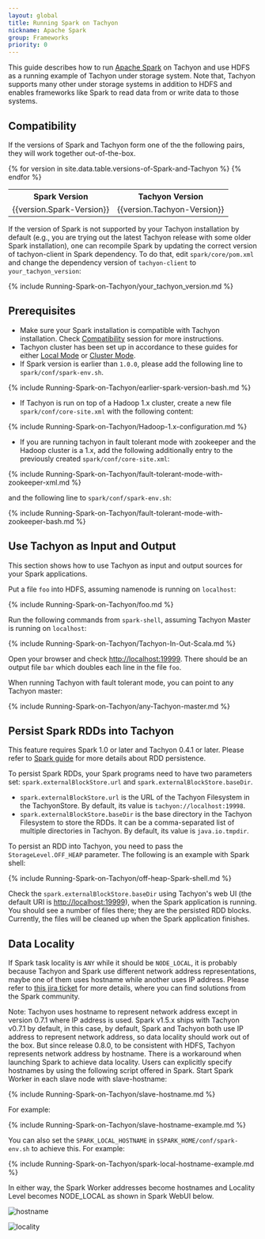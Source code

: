 ```yaml
---
layout: global
title: Running Spark on Tachyon
nickname: Apache Spark
group: Frameworks
priority: 0
---
```


This guide describes how to run [Apache Spark](http://spark-project.org/) on Tachyon and use HDFS as
a running example of Tachyon under storage system. Note that, Tachyon supports many other under
storage systems in addition to HDFS and enables frameworks like Spark to read data from or write
data to those systems.

## Compatibility

If the versions of Spark and Tachyon form one of the the following pairs, they will work together
out-of-the-box.

<table class="table table-striped">
<tr><th>Spark Version</th><th>Tachyon Version</th></tr>
{% for version in site.data.table.versions-of-Spark-and-Tachyon %}
<tr>
  <td>{{version.Spark-Version}}</td>
  <td>{{version.Tachyon-Version}}</td>
</tr>
{% endfor %}
</table>

If the version of Spark is not supported by your Tachyon installation by default (e.g., you are
trying out the latest Tachyon release with some older Spark installation), one can recompile Spark
by updating the correct version of tachyon-client in Spark dependency. To do that, edit
`spark/core/pom.xml` and change the dependency version of `tachyon-client` to
`your_tachyon_version`:

{% include Running-Spark-on-Tachyon/your_tachyon_version.md %}

## Prerequisites

* Make sure your Spark installation is compatible with Tachyon installation. Check
[Compatibility](#compatibility) session for more instructions.
* Tachyon cluster has been set up in accordance to these guides for either
[Local Mode](Running-Tachyon-Locally.html) or [Cluster Mode](Running-Tachyon-on-a-Cluster.html).
* If Spark version is earlier than `1.0.0`, please add the following line to
`spark/conf/spark-env.sh`.

{% include Running-Spark-on-Tachyon/earlier-spark-version-bash.md %}

* If Tachyon is run on top of a Hadoop 1.x cluster, create a new file `spark/conf/core-site.xml`
with the following content:

{% include Running-Spark-on-Tachyon/Hadoop-1.x-configuration.md %}


* If you are running tachyon in fault tolerant mode with zookeeper and the Hadoop cluster is a 1.x,
add the following additionally entry to the previously created `spark/conf/core-site.xml`:

{% include Running-Spark-on-Tachyon/fault-tolerant-mode-with-zookeeper-xml.md %}

and the following line to `spark/conf/spark-env.sh`:

{% include Running-Spark-on-Tachyon/fault-tolerant-mode-with-zookeeper-bash.md %}

## Use Tachyon as Input and Output

This section shows how to use Tachyon as input and output sources for your Spark applications.

Put a file `foo` into HDFS, assuming namenode is running on `localhost`:

{% include Running-Spark-on-Tachyon/foo.md %}

Run the following commands from `spark-shell`, assuming Tachyon Master is running on `localhost`:

{% include Running-Spark-on-Tachyon/Tachyon-In-Out-Scala.md %}

Open your browser and check [http://localhost:19999](http://localhost:19999). There should be an
output file `bar` which doubles each line in the file `foo`.

When running Tachyon with fault tolerant mode, you can point to any Tachyon master:

{% include Running-Spark-on-Tachyon/any-Tachyon-master.md %}

## Persist Spark RDDs into Tachyon

This feature requires Spark 1.0 or later and Tachyon 0.4.1 or later.  Please refer to
[Spark guide](http://spark.apache.org/docs/latest/programming-guide.html#rdd-persistence) for
more details about RDD persistence.

To persist Spark RDDs, your Spark programs need to have two parameters set:
`spark.externalBlockStore.url` and `spark.externalBlockStore.baseDir`.

* `spark.externalBlockStore.url` is the URL of the Tachyon Filesystem in the TachyonStore. By
default, its value is `tachyon://localhost:19998`.
* `spark.externalBlockStore.baseDir` is the base directory in the Tachyon Filesystem to store the
RDDs. It can be a comma-separated list of multiple directories in Tachyon. By default, its value is
`java.io.tmpdir`.

To persist an RDD into Tachyon, you need to pass the `StorageLevel.OFF_HEAP` parameter. The
following is an example with Spark shell:

{% include Running-Spark-on-Tachyon/off-heap-Spark-shell.md %}

Check the `spark.externalBlockStore.baseDir` using Tachyon's web UI (the default URI is
[http://localhost:19999](http://localhost:19999)), when the Spark application is running. You should
see a number of files there; they are the persisted RDD blocks. Currently, the files will be cleaned
up when the Spark application finishes.

## Data Locality

If Spark task locality is `ANY` while it should be `NODE_LOCAL`, it is probably because Tachyon and
Spark use different network address representations, maybe one of them uses hostname while
another uses IP address. Please refer to [this jira ticket](
https://issues.apache.org/jira/browse/SPARK-10149) for more details, where you can find solutions
from the Spark community.

Note: Tachyon uses hostname to represent network address except in version 0.7.1 where IP address is
used. Spark v1.5.x ships with Tachyon v0.7.1 by default, in this case, by default, Spark and Tachyon
both use IP address to represent network address, so data locality should work out of the box.
But since release 0.8.0, to be consistent with HDFS, Tachyon represents network address by hostname.
There is a workaround when launching Spark to achieve data locality. Users can explicitly specify
hostnames by using the following script offered in Spark. Start Spark Worker in each slave node with
slave-hostname:

{% include Running-Spark-on-Tachyon/slave-hostname.md %}

For example:

{% include Running-Spark-on-Tachyon/slave-hostname-example.md %}

You can also set the `SPARK_LOCAL_HOSTNAME` in `$SPARK_HOME/conf/spark-env.sh` to achieve this. For
example:

{% include Running-Spark-on-Tachyon/spark-local-hostname-example.md %}

In either way, the Spark Worker addresses become hostnames and Locality Level becomes NODE_LOCAL as shown
in Spark WebUI below.

![hostname]({{site.data.img.screenshot_datalocality_sparkwebui}})

![locality]({{site.data.img.screenshot_datalocality_tasklocality}})

